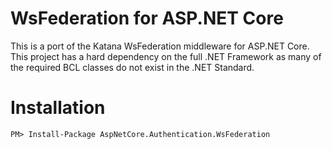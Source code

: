 # WsFederation for ASP.NET Core

This is a port of the Katana WsFederation middleware for ASP.NET Core. This project has a hard dependency on the full .NET Framework as many of the required BCL classes do not exist in the .NET Standard.

# Installation

```
PM> Install-Package AspNetCore.Authentication.WsFederation
```
